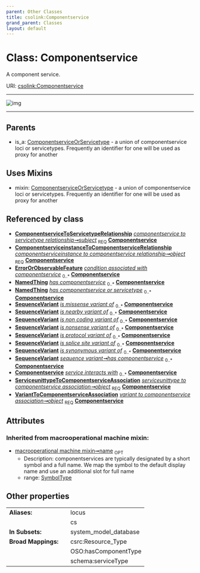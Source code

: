 ```yaml
---
parent: Other Classes
title: csolink:Componentservice
grand_parent: Classes
layout: default
---
```


# Class: Componentservice


A component service.

URI: [csolink:Componentservice](https://w3id.org/csolink/vocab/Componentservice)


---

![img](http://yuml.me/diagram/nofunky;dir:TB/class/[VariantToComponentserviceAssociation],[ServiceunittypeToComponentserviceAssociation],[SequenceVariant],[NamedThing],[ErrorOrObservableFeature],[ComponentserviceinstanceToComponentserviceRelationship],[ComponentserviceToServicetypeRelationship],[ComponentserviceOrServicetype],[ComponentserviceToServicetypeRelationship]++-%20subject%201..1%3E[Componentservice%7Csymbol:string%20%3F;synonym:label_type%20%2A;xref:iri_type%20%2A;name(i):symbol_type%20%3F],[ComponentserviceinstanceToComponentserviceRelationship]++-%20object%201..1%3E[Componentservice],[SequenceVariant]++-%20has%20componentservice(i)%200..%2A%3E[Componentservice],[ComponentserviceGroupingMixin]++-%20has%20componentservice%20or%20servicetype%200..%2A%3E[Componentservice],[SequenceVariant]++-%20has%20componentservice%200..%2A%3E[Componentservice],[ServiceunittypeToComponentserviceAssociation]++-%20object%201..1%3E[Componentservice],[VariantToComponentserviceAssociation]++-%20object%201..1%3E[Componentservice],[Componentservice]uses%20-.-%3E[ComponentserviceOrServicetype],[ComponentserviceOrServicetype]%5E-[Componentservice],[ComponentserviceGroupingMixin])

---


## Parents

 *  is_a: [ComponentserviceOrServicetype](ComponentserviceOrServicetype.md) - a union of componentservice loci or servicetypes. Frequently an identifier for one will be used as proxy for another

## Uses Mixins

 *  mixin: [ComponentserviceOrServicetype](ComponentserviceOrServicetype.md) - a union of componentservice loci or servicetypes. Frequently an identifier for one will be used as proxy for another

## Referenced by class

 *  **[ComponentserviceToServicetypeRelationship](ComponentserviceToServicetypeRelationship.md)** *[componentservice to servicetype relationship➞subject](componentservice_to_servicetype_relationship_subject.md)*  <sub>REQ</sub>  **[Componentservice](Componentservice.md)**
 *  **[ComponentserviceinstanceToComponentserviceRelationship](ComponentserviceinstanceToComponentserviceRelationship.md)** *[componentserviceinstance to componentservice relationship➞object](componentserviceinstance_to_componentservice_relationship_object.md)*  <sub>REQ</sub>  **[Componentservice](Componentservice.md)**
 *  **[ErrorOrObservableFeature](ErrorOrObservableFeature.md)** *[condition associated with componentservice](condition_associated_with_componentservice.md)*  <sub>0..*</sub>  **[Componentservice](Componentservice.md)**
 *  **[NamedThing](NamedThing.md)** *[has componentservice](has_componentservice.md)*  <sub>0..*</sub>  **[Componentservice](Componentservice.md)**
 *  **[NamedThing](NamedThing.md)** *[has componentservice or servicetype](has_componentservice_or_servicetype.md)*  <sub>0..*</sub>  **[Componentservice](Componentservice.md)**
 *  **[SequenceVariant](SequenceVariant.md)** *[is missense variant of](is_missense_variant_of.md)*  <sub>0..*</sub>  **[Componentservice](Componentservice.md)**
 *  **[SequenceVariant](SequenceVariant.md)** *[is nearby variant of](is_nearby_variant_of.md)*  <sub>0..*</sub>  **[Componentservice](Componentservice.md)**
 *  **[SequenceVariant](SequenceVariant.md)** *[is non coding variant of](is_non_coding_variant_of.md)*  <sub>0..*</sub>  **[Componentservice](Componentservice.md)**
 *  **[SequenceVariant](SequenceVariant.md)** *[is nonsense variant of](is_nonsense_variant_of.md)*  <sub>0..*</sub>  **[Componentservice](Componentservice.md)**
 *  **[SequenceVariant](SequenceVariant.md)** *[is protocol variant of](is_protocol_variant_of.md)*  <sub>0..*</sub>  **[Componentservice](Componentservice.md)**
 *  **[SequenceVariant](SequenceVariant.md)** *[is splice site variant of](is_splice_site_variant_of.md)*  <sub>0..*</sub>  **[Componentservice](Componentservice.md)**
 *  **[SequenceVariant](SequenceVariant.md)** *[is synonymous variant of](is_synonymous_variant_of.md)*  <sub>0..*</sub>  **[Componentservice](Componentservice.md)**
 *  **[SequenceVariant](SequenceVariant.md)** *[sequence variant➞has componentservice](sequence_variant_has_componentservice.md)*  <sub>0..*</sub>  **[Componentservice](Componentservice.md)**
 *  **[Componentservice](Componentservice.md)** *[service interacts with](service_interacts_with.md)*  <sub>0..*</sub>  **[Componentservice](Componentservice.md)**
 *  **[ServiceunittypeToComponentserviceAssociation](ServiceunittypeToComponentserviceAssociation.md)** *[serviceunittype to componentservice association➞object](serviceunittype_to_componentservice_association_object.md)*  <sub>REQ</sub>  **[Componentservice](Componentservice.md)**
 *  **[VariantToComponentserviceAssociation](VariantToComponentserviceAssociation.md)** *[variant to componentservice association➞object](variant_to_componentservice_association_object.md)*  <sub>REQ</sub>  **[Componentservice](Componentservice.md)**

## Attributes


### Inherited from macrooperational machine mixin:

 * [macrooperational machine mixin➞name](macrooperational_machine_mixin_name.md)  <sub>OPT</sub>
    * Description: componentservices are typically designated by a short symbol and a full name. We map the symbol to the default display name and use an additional slot for full name
    * range: [SymbolType](types/SymbolType.md)

## Other properties

|  |  |  |
| --- | --- | --- |
| **Aliases:** | | locus |
|  | | cs |
| **In Subsets:** | | system_model_database |
| **Broad Mappings:** | | csrc:Resource_Type |
|  | | OSO:hasComponentType |
|  | | schema:serviceType |

